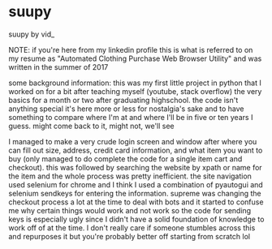 # suupy
suupy by vid_

NOTE: if you're here from my linkedin profile this is what is referred to on my resume as "Automated Clothing Purchase Web Browser Utility" and was written in the summer of 2017 

some background information:
this was my first little project in python that I worked on for a bit after teaching myself (youtube, stack overflow) the very basics for a month or two after graduating 
highschool. the code isn't anything special it's here more or less for nostalgia's sake and to have something to compare where I'm at and where I'll be in five or ten years I 
guess. might come back to it, might not, we'll see

I managed to make a very crude login screen and window after where you can fill out size, address, credit card information, and 
what item you want to buy (only managed to do complete the code for a single item cart and checkout). this was followed by searching the website by xpath or name for the item 
and the whole process was pretty inefficient. the site navigation used selenium for chrome and I think I used a combination of pyautogui and selenium
sendkeys for entering the information. supreme was changing the checkout process a lot at the time to deal with bots and it started to confuse me 
why certain things would work and not work so the code for sending keys is especially ugly since I didn't have a solid foundation of knowledge to work 
off of at the time. I don't really care if someone stumbles across this and repurposes it but you're probably better off starting from scratch lol
